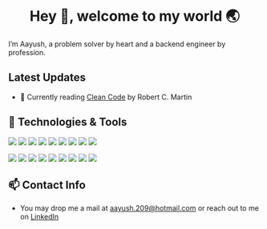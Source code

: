 <h1 align="center">Hey 👋, welcome to my world 🌏</h1>

I’m Aayush, a problem solver by heart and a backend engineer by profession.

## Latest Updates

- 📘 Currently reading [Clean Code](https://www.amazon.com/Clean-Code-Handbook-Software-Craftsmanship/dp/0132350882) by Robert C. Martin

## 💼 Technologies & Tools

![](https://img.shields.io/badge/Code-Flask-informational?style=for-the-badge&logo=flask&logoColor=white&color=43A6C6)
![](https://img.shields.io/badge/Code-Java-informational?style=for-the-badge&logo=Java&logoColor=white&color=43A6C6)
![](https://img.shields.io/badge/Code-Python-informational?style=for-the-badge&logo=Python&logoColor=white&color=43A6C6)
![](https://img.shields.io/badge/Database-MongoDB-informational?style=for-the-badge&logo=MongoDB&logoColor=white&color=43A6C6)
![](https://img.shields.io/badge/Database-MySQL-informational?style=for-the-badge&logo=MySQL&logoColor=white&color=43A6C6)
![](https://img.shields.io/badge/Database-Oracle-informational?style=for-the-badge&logo=Oracle&logoColor=white&color=43A6C6)
![](https://img.shields.io/badge/Code-SpringBoot-informational?style=for-the-badge&logo=Spring&logoColor=white&color=43A6C6)
![](https://img.shields.io/badge/Shell-Bash-informational?style=for-the-badge&logo=gnu-bash&logoColor=white&color=43A6C6)
![](https://img.shields.io/badge/OS-Linux-informational?style=for-the-badge&logo=linux&logoColor=white&color=43A6C6)

![](https://img.shields.io/badge/Tools-Bitbucket-informational?style=for-the-badge&logo=Bitbucket&logoColor=white&color=43A6C6)
![](https://img.shields.io/badge/Tools-Confluence-informational?style=for-the-badge&logo=Confluence&logoColor=white&color=43A6C6)
![](https://img.shields.io/badge/Tools-Docker-informational?style=for-the-badge&logo=docker&logoColor=white&color=43A6C6)
![](https://img.shields.io/badge/Tools-GitHub-informational?style=for-the-badge&logo=GitHub&logoColor=white&color=43A6C6)
![](https://img.shields.io/badge/Tools-Jenkins-informational?style=for-the-badge&logo=jenkins&logoColor=white&color=43A6C6)
![](https://img.shields.io/badge/Tools-Jira-informational?style=for-the-badge&logo=Jira-Software&logoColor=white&color=43A6C6)
![](https://img.shields.io/badge/Tools-Kubernetes-informational?style=for-the-badge&logo=kubernetes&logoColor=white&color=43A6C6)
![](https://img.shields.io/badge/Tools-Postman-informational?style=for-the-badge&logo=Postman&logoColor=white&color=43A6C6)
![](https://img.shields.io/badge/Tools-SonarQube-informational?style=for-the-badge&logo=SonarQube&logoColor=white&color=43A6C6)


## 📫 Contact Info
- You may drop me a mail at [aayush.209@hotmail.com](mailto:aayush.209@hotmail.com) or reach out to me on [LinkedIn](https://www.linkedin.com/in/aayush209)